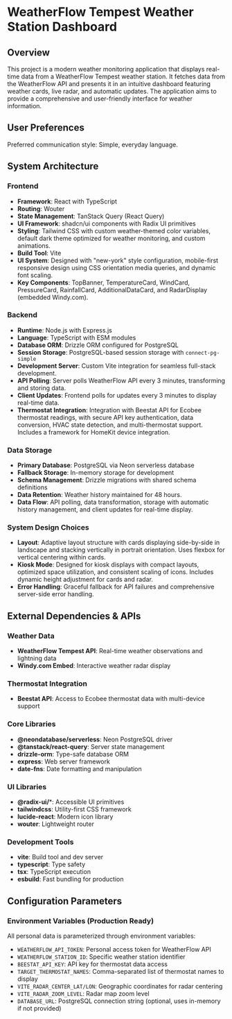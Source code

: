 # WeatherFlow Tempest Weather Station Dashboard

## Overview
This project is a modern weather monitoring application that displays real-time data from a WeatherFlow Tempest weather station. It fetches data from the WeatherFlow API and presents it in an intuitive dashboard featuring weather cards, live radar, and automatic updates. The application aims to provide a comprehensive and user-friendly interface for weather information.

## User Preferences
Preferred communication style: Simple, everyday language.

## System Architecture

### Frontend
- **Framework**: React with TypeScript
- **Routing**: Wouter
- **State Management**: TanStack Query (React Query)
- **UI Framework**: shadcn/ui components with Radix UI primitives
- **Styling**: Tailwind CSS with custom weather-themed color variables, default dark theme optimized for weather monitoring, and custom animations.
- **Build Tool**: Vite
- **UI System**: Designed with "new-york" style configuration, mobile-first responsive design using CSS orientation media queries, and dynamic font scaling.
- **Key Components**: TopBanner, TemperatureCard, WindCard, PressureCard, RainfallCard, AdditionalDataCard, and RadarDisplay (embedded Windy.com).

### Backend
- **Runtime**: Node.js with Express.js
- **Language**: TypeScript with ESM modules
- **Database ORM**: Drizzle ORM configured for PostgreSQL
- **Session Storage**: PostgreSQL-based session storage with `connect-pg-simple`
- **Development Server**: Custom Vite integration for seamless full-stack development.
- **API Polling**: Server polls WeatherFlow API every 3 minutes, transforming and storing data.
- **Client Updates**: Frontend polls for updates every 3 minutes to display real-time data.
- **Thermostat Integration**: Integration with Beestat API for Ecobee thermostat readings, with secure API key authentication, data conversion, HVAC state detection, and multi-thermostat support. Includes a framework for HomeKit device integration.

### Data Storage
- **Primary Database**: PostgreSQL via Neon serverless database
- **Fallback Storage**: In-memory storage for development
- **Schema Management**: Drizzle migrations with shared schema definitions
- **Data Retention**: Weather history maintained for 48 hours.
- **Data Flow**: API polling, data transformation, storage with automatic history management, and client updates for real-time display.

### System Design Choices
- **Layout**: Adaptive layout structure with cards displaying side-by-side in landscape and stacking vertically in portrait orientation. Uses flexbox for vertical centering within cards.
- **Kiosk Mode**: Designed for kiosk displays with compact layouts, optimized space utilization, and consistent scaling of icons. Includes dynamic height adjustment for cards and radar.
- **Error Handling**: Graceful fallback for API failures and comprehensive server-side error handling.

## External Dependencies & APIs

### Weather Data
- **WeatherFlow Tempest API**: Real-time weather observations and lightning data
- **Windy.com Embed**: Interactive weather radar display

### Thermostat Integration  
- **Beestat API**: Access to Ecobee thermostat data with multi-device support

### Core Libraries
- **@neondatabase/serverless**: Neon PostgreSQL driver
- **@tanstack/react-query**: Server state management
- **drizzle-orm**: Type-safe database ORM
- **express**: Web server framework
- **date-fns**: Date formatting and manipulation

### UI Libraries
- **@radix-ui/***: Accessible UI primitives
- **tailwindcss**: Utility-first CSS framework
- **lucide-react**: Modern icon library
- **wouter**: Lightweight router

### Development Tools
- **vite**: Build tool and dev server
- **typescript**: Type safety
- **tsx**: TypeScript execution
- **esbuild**: Fast bundling for production

## Configuration Parameters

### Environment Variables (Production Ready)
All personal data is parameterized through environment variables:
- `WEATHERFLOW_API_TOKEN`: Personal access token for WeatherFlow API
- `WEATHERFLOW_STATION_ID`: Specific weather station identifier  
- `BEESTAT_API_KEY`: API key for thermostat data access
- `TARGET_THERMOSTAT_NAMES`: Comma-separated list of thermostat names to display
- `VITE_RADAR_CENTER_LAT/LON`: Geographic coordinates for radar centering
- `VITE_RADAR_ZOOM_LEVEL`: Radar map zoom level
- `DATABASE_URL`: PostgreSQL connection string (optional, uses in-memory if not provided)